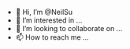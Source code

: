 - 👋 Hi, I’m @NeilSu
- 👀 I’m interested in ...
- 💞️ I’m looking to collaborate on ...
- 📫 How to reach me ...

<!---
NeilSu/NeilSu is a ✨ special ✨ repository because its `README.md` (this file) appears on your GitHub profile.
You can click the Preview link to take a look at your changes.
--->
